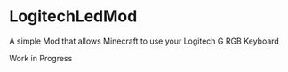 # LogitechLedMod
A simple Mod that allows Minecraft to use your Logitech G RGB Keyboard

Work in Progress
